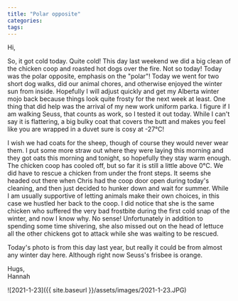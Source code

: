 ```yaml
---
title: "Polar opposite"
categories:
tags:
---
```


Hi,

So, it got cold today. Quite cold! This day last weekend we did a big clean of the chicken coop and roasted hot dogs over the fire. Not so today! Today was the polar opposite, emphasis on the "polar"! Today we went for two short dog walks, did our animal chores, and otherwise enjoyed the winter sun from inside. Hopefully I will adjust quickly and get my Alberta winter mojo back because things look quite frosty for the next week at least. One thing that did help was the arrival of my new work uniform parka. I figure if I am walking Seuss, that counts as work, so I tested it out today. While I can't say it is flattering, a big bulky coat that covers the butt and makes you feel like you are wrapped in a duvet sure is cosy at -27°C! 

I wish we had coats for the sheep, though of course they would never wear them. I put some more straw out where they were laying this morning and they got oats this morning and tonight, so hopefully they stay warm enough. The chicken coop has cooled off, but so far it is still a little above 0°C. We did have to rescue a chicken from under the front steps. It seems she headed out there when Chris had the coop door open during today's cleaning, and then just decided to hunker down and wait for summer. While I am usually supportive of letting animals make their own choices, in this case we hustled her back to the coop. I did notice that she is the same chicken who suffered the very bad frostbite during the first cold snap of the winter, and now I know why. No sense! Unfortunately in addition to spending some time shivering, she also missed out on the head of lettuce all the other chickens got to attack while she was waiting to be rescued.

Today's photo is from this day last year, but really it could be from almost any winter day here. Although right now Seuss's frisbee is orange. 

Hugs,<br />
Hannah

![2021-1-23]({{ site.baseurl }}/assets/images/2021-1-23.JPG)